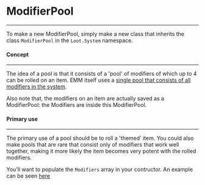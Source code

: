 ModifierPool
===
___
To make a new ModifierPool, simply make a new class that inherits the class `ModifierPool` in the `Loot.System` namespace.

#### Concept
___
The idea of a pool is that it consists of a 'pool' of modifiers of which up to 4 can be rolled on an item. EMM itself uses a [single pool that consists of all modifiers in the system](https://github.com/Jofairden/EvenMoreModifiers/blob/a5c1629c4a382eceb7f490ae1487e0dc6c94385f/System/AllModifiersPool.cs#L11).

Also note that, the modifiers on an item are actually saved as a ModifierPool: the Modifiers are inside this ModifierPool.

#### Primary use
___
The primary use of a pool should be to roll a 'themed' item. You could also make pools that are rare that consist only of modifiers that work well together, making it more likely the item becomes very potent with the rolled modifiers.

You'll want to populate the `Modifiers` array in your contructor. An example can be seen [here](https://github.com/Jofairden/EvenMoreModifiers/blob/a5c1629c4a382eceb7f490ae1487e0dc6c94385f/Pools/WeaponModifierPool.cs#L10-L26)